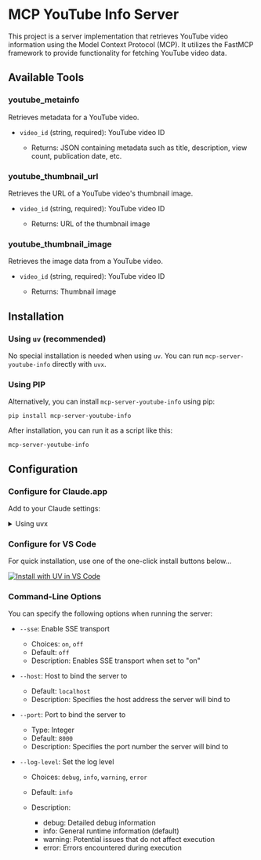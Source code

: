 # MCP YouTube Info Server

This project is a server implementation that retrieves YouTube video information using the Model Context Protocol (MCP). It utilizes the FastMCP framework to provide functionality for fetching YouTube video data.

## Available Tools

### youtube_metainfo

Retrieves metadata for a YouTube video.

- `video_id` (string, required): YouTube video ID

  - Returns: JSON containing metadata such as title, description, view count, publication date, etc.

### youtube_thumbnail_url

Retrieves the URL of a YouTube video's thumbnail image.

- `video_id` (string, required): YouTube video ID

  - Returns: URL of the thumbnail image

### youtube_thumbnail_image

Retrieves the image data from a YouTube video.

- `video_id` (string, required): YouTube video ID

  - Returns: Thumbnail image

## Installation

### Using `uv` (recommended)

No special installation is needed when using `uv`. You can run `mcp-server-youtube-info` directly with `uvx`.

### Using PIP

Alternatively, you can install `mcp-server-youtube-info` using pip:

```
pip install mcp-server-youtube-info
```

After installation, you can run it as a script like this:

```
mcp-server-youtube-info
```

## Configuration

### Configure for Claude.app

Add to your Claude settings:

<details>
<summary>Using uvx</summary>

```json
{
  "mcpServers": {
    "testing": {
      "command": "uvx",
      "args": ["mcp-server-youtube-info"]
    }
  }
}
```

</details>

### Configure for VS Code

For quick installation, use one of the one-click install buttons below...

[![Install with UV in VS Code](https://img.shields.io/badge/VS_Code-UV-0098FF?style=flat-square&logo=visualstudiocode&logoColor=white)](https://insiders.vscode.dev/redirect/mcp/install?name=youtube-info&config=%7B%22command%22%3A%22uvx%22%2C%22args%22%3A%5B%22mcp-server-youtube-info%22%5D%7D)

### Command-Line Options

You can specify the following options when running the server:

- `--sse`: Enable SSE transport

  - Choices: `on`, `off`
  - Default: `off`
  - Description: Enables SSE transport when set to "on"

- `--host`: Host to bind the server to

  - Default: `localhost`
  - Description: Specifies the host address the server will bind to

- `--port`: Port to bind the server to

  - Type: Integer
  - Default: `8000`
  - Description: Specifies the port number the server will bind to

- `--log-level`: Set the log level

  - Choices: `debug`, `info`, `warning`, `error`
  - Default: `info`
  - Description:

    - debug: Detailed debug information
    - info: General runtime information (default)
    - warning: Potential issues that do not affect execution
    - error: Errors encountered during execution
